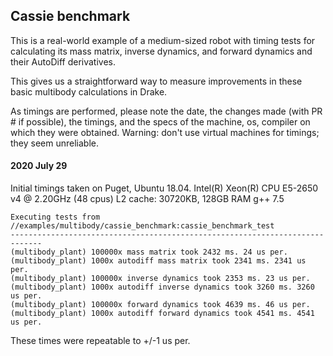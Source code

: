 Cassie benchmark
----------------

This is a real-world example of a medium-sized robot with timing
tests for calculating its mass matrix, inverse dynamics, and
forward dynamics and their AutoDiff derivatives.

This gives us a straightforward way to measure improvements in
these basic multibody calculations in Drake.

As timings are performed, please note the date, the changes
made (with PR # if possible), the timings, and the specs
of the machine, os, compiler on which they were obtained. 
Warning: don't use virtual machines for timings; they seem 
unreliable.

#### 2020 July 29

Initial timings taken on Puget, Ubuntu 18.04.
Intel(R) Xeon(R) CPU E5-2650 v4 @ 2.20GHz (48 cpus)
L2 cache: 30720KB, 128GB RAM
g++ 7.5

```
Executing tests from //examples/multibody/cassie_benchmark:cassie_benchmark_test
-----------------------------------------------------------------------------
(multibody_plant) 100000x mass matrix took 2432 ms. 24 us per.
(multibody_plant) 1000x autodiff mass matrix took 2341 ms. 2341 us per.
(multibody_plant) 100000x inverse dynamics took 2353 ms. 23 us per.
(multibody_plant) 1000x autodiff inverse dynamics took 3260 ms. 3260 us per.
(multibody_plant) 100000x forward dynamics took 4639 ms. 46 us per.
(multibody_plant) 1000x autodiff forward dynamics took 4541 ms. 4541 us per.
```
These times were repeatable to +/-1 us per.
